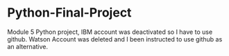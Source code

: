 # Python-Final-Project
Module 5 Python project, IBM account was deactivated so I have to use github.
Watson Account was deleted and I been instructed to use github as an alternative.
